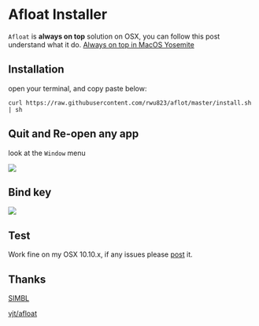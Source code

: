 # Afloat Installer
`Afloat` is **always on top** solution on OSX, you can follow this post understand what it do.
[Always on top in MacOS Yosemite](http://www.perfectlyrandom.org/2015/01/31/always-on-top-in-macos-yosemite/)

## Installation
open your terminal, and copy paste below:

    curl https://raw.githubusercontent.com/rwu823/aflot/master/install.sh | sh

## Quit and Re-open any app
look at the `Window` menu

![](https://raw.githubusercontent.com/rwu823/aflot/master/screens/window-menu.png)

## Bind key
![](https://raw.githubusercontent.com/rwu823/aflot/master/screens/bind-key.png)


## Test
Work fine on my OSX 10.10.x, if any issues please [post](https://github.com/rwu823/afloat/issues/new) it.

## Thanks
[SIMBL](http://www.culater.net/software/SIMBL/SIMBL.php)

[vjt/afloat](https://github.com/vjt/afloat)

